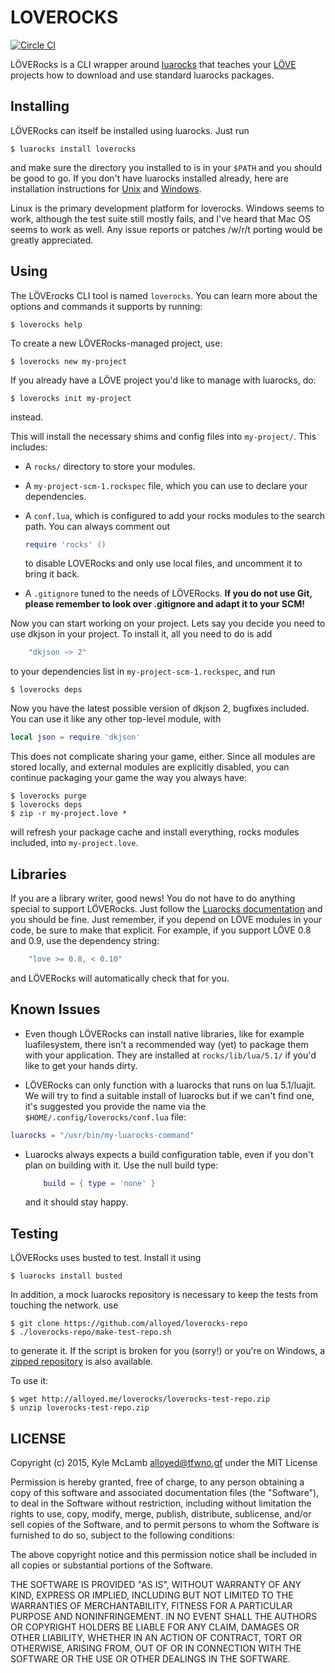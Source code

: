 LOVEROCKS
=========
[![Circle CI](https://circleci.com/gh/Alloyed/loverocks.svg?style=svg&circle-token=badf14e71fb7fbecee7120a1fda86fa642be9dd2)](https://circleci.com/gh/Alloyed/loverocks)

LÖVERocks is a CLI wrapper around [luarocks][L] that teaches your [LÖVE][O]
projects how to download and use standard luarocks packages.

[L]: https://luarocks.org
[O]: https://love2d.org

Installing
----------
LÖVERocks can itself be installed using luarocks. Just run

```shell
$ luarocks install loverocks
```

and make sure the directory you installed to is in your ``$PATH`` and
you should be good to go. If you don't have luarocks installed already,
here are installation instructions for [Unix][U] and [Windows][W].

Linux is the primary development platform for loverocks. Windows seems
to work, although the test suite still mostly fails, and I've heard that
Mac OS seems to work as well. Any issue reports or patches /w/r/t
porting would be greatly appreciated.

[U]: https://github.com/keplerproject/luarocks/wiki/Installation-instructions-for-Unix
[W]: https://github.com/keplerproject/luarocks/wiki/Installation-instructions-for-Windows

Using
-----
The LÖVErocks CLI tool is named `loverocks`. You can learn more about
the options and commands it supports by running:

```shell
$ loverocks help
```

To create a new LÖVERocks-managed project, use:

```shell
$ loverocks new my-project
```

If you already have a LÖVE project you'd like to manage with luarocks, do:

```shell
$ loverocks init my-project
```

instead.

This will install the necessary shims and config files into `my-project/`.
This includes:
* A `rocks/` directory to store your modules.
* A `my-project-scm-1.rockspec` file, which you can use to declare your
  dependencies.
* A `conf.lua`, which is configured to add your rocks modules to the
  search path. You can always comment out

  ```lua
  require 'rocks' ()
  ```

  to disable LOVERocks and only use local files, and uncomment it to bring it
  back.
* A `.gitignore` tuned to the needs of LÖVERocks. **If you do not use Git,
  please remember to look over .gitignore and adapt it to your SCM!**

Now you can start working on your project. Lets say you decide you need
to use dkjson in your project. To install it, all you need to do is add

```lua
    "dkjson ~> 2"
```

to your dependencies list in `my-project-scm-1.rockspec`, and run

```shell
$ loverocks deps
```

Now you have the latest possible version of dkjson 2, bugfixes included.
You can use it like any other top-level module, with

```lua
local json = require 'dkjson'
```

This does not complicate sharing your game, either. Since all modules
are stored locally, and external modules are explicitly disabled, you
can continue packaging your game the way you always have:

```shell
$ loverocks purge
$ loverocks deps
$ zip -r my-project.love *
```

will refresh your package cache and install everything, rocks modules
included, into `my-project.love`.

Libraries
---------
If you are a library writer, good news! You do not have to do anything
special to support LÖVERocks. Just follow the
[Luarocks documentation][M] and you should be fine. Just remember, if
you depend on LÖVE modules in your code, be sure to make that explicit.
For example, if you support LÖVE 0.8 and 0.9, use the dependency string:

```lua
    "love >= 0.8, < 0.10"
```

and LÖVERocks will automatically check that for you.

[M]: https://github.com/keplerproject/luarocks/wiki/Creating-a-rock

Known Issues
------------

* Even though LÖVERocks can install native libraries, like for example
  luafilesystem, there isn't a recommended way (yet) to package them
  with your application. They are installed at `rocks/lib/lua/5.1/` if
  you'd like to get your hands dirty.

* LÖVERocks can only function with a luarocks that runs on lua
  5.1/luajit. We will try to find a suitable install of luarocks but if we
  can't find one, it's suggested you provide the name via the
  `$HOME/.config/loverocks/conf.lua` file:

 ```lua
 luarocks = "/usr/bin/my-luarocks-command"
 ```

* Luarocks always expects a build configuration table, even if you don't
  plan on building with it. Use the null build type:

  ```lua
      build = { type = 'none' }
  ```
  and it should stay happy.

Testing
-------
LÖVERocks uses busted to test. Install it using

```shell
$ luarocks install busted
```

In addition, a mock luarocks repository is necessary to keep the tests
from touching the network. use

```shell
$ git clone https://github.com/alloyed/loverocks-repo
$ ./loverocks-repo/make-test-repo.sh
```

to generate it. If the script is broken for you (sorry!) or you're on
Windows, a [zipped repository][R] is also available.

[R]: http://alloyed.me/loverocks/loverocks-test-repo.zip

To use it:
```shell
$ wget http://alloyed.me/loverocks/loverocks-test-repo.zip
$ unzip loverocks-test-repo.zip
```

LICENSE
-------

Copyright (c) 2015, Kyle McLamb <alloyed@tfwno.gf> under the MIT License

Permission is hereby granted, free of charge, to any person obtaining a
copy of this software and associated documentation files (the
"Software"), to deal in the Software without restriction, including
without limitation the rights to use, copy, modify, merge, publish,
distribute, sublicense, and/or sell copies of the Software, and to
permit persons to whom the Software is furnished to do so, subject to
the following conditions:

The above copyright notice and this permission notice shall be included
in all copies or substantial portions of the Software.

THE SOFTWARE IS PROVIDED "AS IS", WITHOUT WARRANTY OF ANY KIND, EXPRESS
OR IMPLIED, INCLUDING BUT NOT LIMITED TO THE WARRANTIES OF
MERCHANTABILITY, FITNESS FOR A PARTICULAR PURPOSE AND NONINFRINGEMENT.
IN NO EVENT SHALL THE AUTHORS OR COPYRIGHT HOLDERS BE LIABLE FOR ANY
CLAIM, DAMAGES OR OTHER LIABILITY, WHETHER IN AN ACTION OF CONTRACT,
TORT OR OTHERWISE, ARISING FROM, OUT OF OR IN CONNECTION WITH THE
SOFTWARE OR THE USE OR OTHER DEALINGS IN THE SOFTWARE. 
